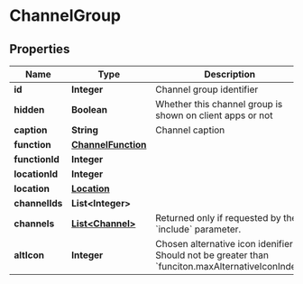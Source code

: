 
# ChannelGroup

## Properties
Name | Type | Description | Notes
------------ | ------------- | ------------- | -------------
**id** | **Integer** | Channel group identifier |  [optional]
**hidden** | **Boolean** | Whether this channel group is shown on client apps or not |  [optional]
**caption** | **String** | Channel caption |  [optional]
**function** | [**ChannelFunction**](ChannelFunction.md) |  |  [optional]
**functionId** | **Integer** |  |  [optional]
**locationId** | **Integer** |  |  [optional]
**location** | [**Location**](Location.md) |  |  [optional]
**channelIds** | **List&lt;Integer&gt;** |  |  [optional]
**channels** | [**List&lt;Channel&gt;**](Channel.md) | Returned only if requested by the &#x60;include&#x60; parameter. |  [optional]
**altIcon** | **Integer** | Chosen alternative icon idenifier. Should not be greater than &#x60;funciton.maxAlternativeIconIndex&#x60; |  [optional]



